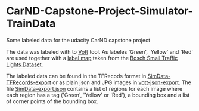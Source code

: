 # CarND-Capstone-Project-Simulator-TrainData
Some labeled data for the udacity CarND capstone project

The data was labeled with to [Vott](https://github.com/Microsoft/VoTT) tool. As labeles 'Green', 'Yellow' and 'Red' are used together with a [label map](./SimData-TFRecords-export/tf_label_map.pbtxt) taken from the [Bosch Small Traffic Lights Dataset](https://github.com/bosch-ros-pkg/bstld).


The labeled data can be found in the TFRecods format in [SimData-TFRecords-export](./SimData-TFRecords-export) or as plain json and JPG images in [vott-json-export](./vott-json-export). The file [SimData-export.json](./TFRecords/SimData-export.json) contains a list of regions for each image where each region has a tag ('Green', 'Yellow' or 'Red'), a bounding box and a list of corner points of the bounding box.
